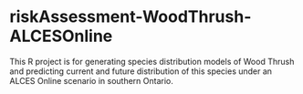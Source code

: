# riskAssessment-WoodThrush-ALCESOnline
This R project is for generating species distribution models of Wood Thrush and predicting current and future distribution of this species under an ALCES Online scenario in southern Ontario.
